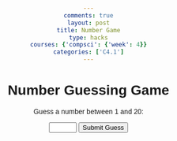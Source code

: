 ```yaml
---
comments: true
layout: post
title: Number Game
type: hacks
courses: {'compsci': {'week': 4}}
categories: ['C4.1']
---
```

<html>
<head>
    <title>Number Guessing Game</title>
    <style>
        body {
            font-family: Arial, sans-serif;
            text-align: center;
        }
        #output {
            font-size: 24px;
            margin-top: 20px;
        }
    </style>
</head>
<body>
    <h1>Number Guessing Game</h1>
    <p>Guess a number between 1 and 20:</p>
    <input type="number" id="guess" min="1" max="20">
    <button onclick="checkGuess()">Submit Guess</button>
    <p id="output"></p>
    <!-- Add an image element with the src attribute pointing to your image file -->
    <img id="winnerImage" style="display: none;" src="https://www.goodfreephotos.com/albums/art-and-illustrations/emotiguy-thumbs-up-guy.png" alt="Thumbs Up Image">
    <!-- Add a button to restart the game -->
    <button id="restartButton" style="display: none;" onclick="restartGame()">Restart Game</button>
    <script>
        let randomNumber;
        let attempts = 0;
        function startGame() {
            // Generate a random number between 1 and 20
            randomNumber = Math.floor(Math.random() * 20) + 1;
            attempts = 0;
            // Clear the input field and output
            document.getElementById("guess").value = "";
            document.getElementById("output").innerHTML = "";
            document.getElementById("output").style.color = "";
            document.getElementById("guess").disabled = false;
            // Hide the image and restart button
            document.getElementById("winnerImage").style.display = "none";
            document.getElementById("restartButton").style.display = "none";
        }
        function checkGuess() {
            const guess = parseInt(document.getElementById("guess").value);
            attempts++;
            const output = document.getElementById("output");
            const winnerImage = document.getElementById("winnerImage");
            const restartButton = document.getElementById("restartButton");
            if (guess === randomNumber) {
                output.innerHTML = `Congratulations! You guessed the number ${randomNumber} in ${attempts} attempts.`;
                output.style.color = "green";
                document.getElementById("guess").disabled = true;
                // Display the image when the user guesses correctly
                winnerImage.style.display = "block";
                // Display the restart button
                restartButton.style.display = "block";
            } else if (guess < randomNumber) {
                output.innerHTML = "Try a higher number.";
                output.style.color = "red";
            } else {
                output.innerHTML = "Try a lower number.";
                output.style.color = "red";
            }
        }
        function restartGame() {
            // Reset the game
            startGame();
        }
        // Start the game when the page loads
        startGame();
    </script>
</body>
</html>
